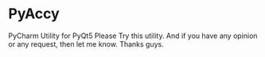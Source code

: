 # PyAccy
PyCharm Utility for PyQt5
Please Try this utility. And if you have any opinion or any request, then let me know.
Thanks guys.
